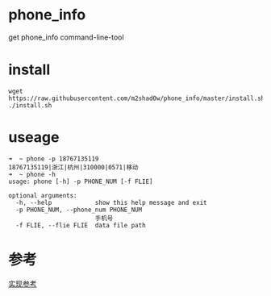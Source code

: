 # phone_info
get phone_info command-line-tool

# install

```
wget https://raw.githubusercontent.com/m2shad0w/phone_info/master/install.sh 
./install.sh
```

# useage

```
➜  ~ phone -p 18767135119
18767135119|浙江|杭州|310000|0571|移动
➜  ~ phone -h
usage: phone [-h] -p PHONE_NUM [-f FLIE]

optional arguments:
  -h, --help            show this help message and exit
  -p PHONE_NUM, --phone_num PHONE_NUM
                        手机号
  -f FLIE, --flie FLIE  data file path
```
# 参考

[实现参考](https://github.com/ls0f/phone/blob/master/phone/phone.py)
